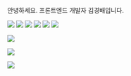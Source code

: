 안녕하세요.
프론트엔드 개발자 김경배입니다.


<img src="https://img.shields.io/badge/React-61DAFB?style=flat-flat&logo=React&logoColor=white"/>   </a>
<img src="https://img.shields.io/badge/JS-F7DF1E?style=flat-flat&logo=JavaScript&logoColor=black"/>   </a>
<img src="https://img.shields.io/badge/Notion-000000?style=flat-flat&logo=Notion&logoColor=white"/>   </a>
<img src="https://img.shields.io/badge/CSS-1572B6?style=flat-flat&logo=CSS3&logoColor=white"/>   </a>
<img src="https://img.shields.io/badge/AWS-232F3E?style=flat-flat&logo=Amazon-AWS&logoColor=white"/>   </a>
<img src="https://img.shields.io/badge/Webpack-8DD6F9?style=flat-flat&logo=Webpack&logoColor=black"/>   </a>

<img src="https://img.shields.io/badge/Sass-CC6699?style=flat-flat&logo=Sass&logoColor=white"/>   </a>

<img src="https://img.shields.io/badge/git-F05032?style=flat-flat&logo=Git&logoColor=white"/>   </a>

<img src="https://img.shields.io/badge/Github-181717?style=flat-flat&logo=Github&logoColor=white"/>   </a>
